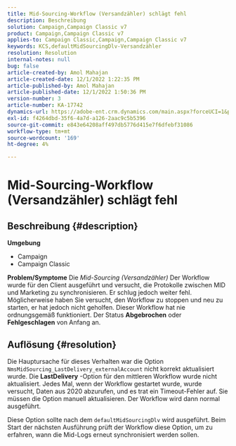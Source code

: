 ```yaml
---
title: Mid-Sourcing-Workflow (Versandzähler) schlägt fehl
description: Beschreibung
solution: Campaign,Campaign Classic v7
product: Campaign,Campaign Classic v7
applies-to: Campaign Classic,Campaign,Campaign Classic v7
keywords: KCS,defaultMidSourcingDlv-Versandzähler
resolution: Resolution
internal-notes: null
bug: false
article-created-by: Amol Mahajan
article-created-date: 12/1/2022 1:22:35 PM
article-published-by: Amol Mahajan
article-published-date: 12/1/2022 1:50:36 PM
version-number: 3
article-number: KA-17742
dynamics-url: https://adobe-ent.crm.dynamics.com/main.aspx?forceUCI=1&pagetype=entityrecord&etn=knowledgearticle&id=79e72335-7b71-ed11-9561-6045bd006793
exl-id: f4264dbd-35f6-4a7d-a126-2aac9c5b5396
source-git-commit: e843e64208aff497db5776d415e7f6dfebf31086
workflow-type: tm+mt
source-wordcount: '169'
ht-degree: 4%

---
```


# Mid-Sourcing-Workflow (Versandzähler) schlägt fehl

## Beschreibung {#description}

<b>Umgebung</b>
- Campaign
- Campaign Classic



<b>Problem/Symptome</b>
Die *Mid-Sourcing (Versandzähler)* Der Workflow wurde für den Client ausgeführt und versucht, die Protokolle zwischen MID und Marketing zu synchronisieren. Er schlug jedoch weiter fehl. Möglicherweise haben Sie versucht, den Workflow zu stoppen und neu zu starten, er hat jedoch nicht geholfen. Dieser Workflow hat nie ordnungsgemäß funktioniert. Der Status <b>Abgebrochen</b> oder <b>Fehlgeschlagen</b> von Anfang an.


## Auflösung {#resolution}


Die Hauptursache für dieses Verhalten war die Option `NmsMidSourcing_LastDelivery_externalAccount` nicht korrekt aktualisiert wurde. Die <b>LastDelivery</b> -Option für den mittleren Workflow wurde nicht aktualisiert. Jedes Mal, wenn der Workflow gestartet wurde, wurde versucht, Daten aus 2020 abzurufen, und es trat ein Timeout-Fehler auf. Sie müssen die Option manuell aktualisieren. Der Workflow wird dann normal ausgeführt.

Diese Option sollte nach dem `defaultMidSourcingDlv` wird ausgeführt. Beim Start der nächsten Ausführung prüft der Workflow diese Option, um zu erfahren, wann die Mid-Logs erneut synchronisiert werden sollen.
